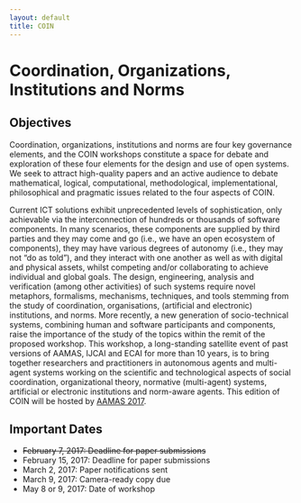 ```yaml
---
layout: default
title: COIN
---
```


# Coordination, Organizations, Institutions and Norms

## Objectives

Coordination, organizations, institutions and norms are four key governance elements, and the COIN workshops constitute a space for debate and exploration of these four elements for the design and use of open systems.
We seek to attract high-quality papers and an active audience to debate mathematical, logical, computational, methodological, implementational, philosophical and pragmatic issues related to the four aspects of COIN.

Current ICT solutions exhibit unprecedented levels of sophistication, only achievable via the interconnection of hundreds or thousands of software components. In many scenarios, these components are supplied by third parties and they may come and go (i.e., we have an open ecosystem of components), they may have various degrees of autonomy (i.e., they may not “do as told”), and they interact with one another as well as with digital and physical assets, whilst competing and/or collaborating to achieve individual and global goals. 
The design, engineering, analysis and verification (among other activities) of such systems require novel metaphors, formalisms, mechanisms, techniques, and tools stemming from the study of coordination, organisations, (artificial and electronic) institutions, and norms. More recently, a new generation of socio-technical systems, combining human and software participants and components, raise the importance of the study of the topics within the remit of the proposed workshop.
This workshop, a long-standing satellite event of past versions of AAMAS, IJCAI and ECAI for more than 10 years, is to bring together researchers and practitioners in autonomous agents and multi-agent systems working on the scientific and technological aspects of social coordination, organizational theory, normative (multi-agent) systems, artificial or electronic institutions and norm-aware agents. This edition of COIN will be hosted by [AAMAS 2017](http://www.aamas2017.org).


## Important Dates

- ~~February 7, 2017: Deadline for paper submissions~~
- February 15, 2017: Deadline for paper submissions
- March 2, 2017: Paper notifications sent
- March 9, 2017: Camera-ready copy due
- May 8 or 9, 2017: Date of workshop
